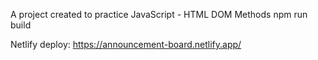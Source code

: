 A project created to practice JavaScript - HTML DOM Methods
npm run build

Netlify deploy:
https://announcement-board.netlify.app/
